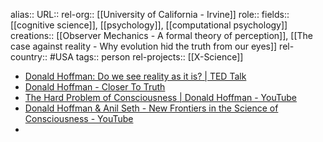 alias::
URL::
rel-org:: [[University of California - Irvine]]
role::
fields:: [[cognitive science]], [[psychology]], [[computational psychology]]
creations:: [[Observer Mechanics - A formal theory of perception]], [[The case against reality - Why evolution hid the truth from our eyes]]
rel-country:: #USA
tags:: person
rel-projects:: [[X-Science]]



- [Donald Hoffman: Do we see reality as it is? | TED Talk](https://www.ted.com/talks/donald_hoffman_do_we_see_reality_as_it_is)
- [Donald Hoffman - Closer To Truth](https://closertotruth.com/contributor/donald-hoffman/)
- [The Hard Problem of Consciousness | Donald Hoffman - YouTube](https://www.youtube.com/embed/ZKoowV2i--U)
- [Donald Hoffman & Anil Seth - New Frontiers in the Science of Consciousness - YouTube](https://www.youtube.com/watch?v=3tUTdgVhMBk)
-
